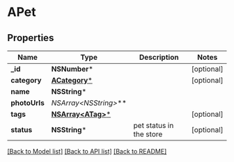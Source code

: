 # APet

## Properties
Name | Type | Description | Notes
------------ | ------------- | ------------- | -------------
**_id** | **NSNumber*** |  | [optional] 
**category** | [**ACategory***](ACategory.md) |  | [optional] 
**name** | **NSString*** |  | 
**photoUrls** | **NSArray&lt;NSString*&gt;*** |  | 
**tags** | [**NSArray&lt;ATag&gt;***](ATag.md) |  | [optional] 
**status** | **NSString*** | pet status in the store | [optional] 

[[Back to Model list]](../README.md#documentation-for-models) [[Back to API list]](../README.md#documentation-for-api-endpoints) [[Back to README]](../README.md)



